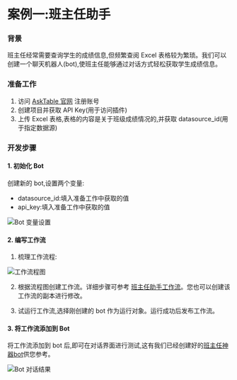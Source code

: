 # 案例一:班主任助手

### 背景

班主任经常需要查询学生的成绩信息,但频繁查阅 Excel 表格较为繁琐。我们可以创建一个聊天机器人(bot),使班主任能够通过对话方式轻松获取学生成绩信息。

### 准备工作

1. 访问 [AskTable 官网](https://cloud.asktable.com/) 注册账号
2. 创建项目并获取 API Key(用于访问插件)
3. 上传 Excel 表格,表格的内容是关于班级成绩情况的,并获取 datasource_id(用于指定数据源)

### 开发步骤

#### 1. 初始化 Bot

创建新的 bot,设置两个变量:
- datasource_id:填入准备工作中获取的值
- api_key:填入准备工作中获取的值

<div className="img-center large">
  <img src="/img/asktable/coze_bot_variable1.png" alt="Bot 变量设置" />
</div>

#### 2. 编写工作流

1. 梳理工作流程:

<div className="img-center large">
  <img src="/img/asktable/coze_flow_ideas1.png" alt="工作流程图" />
</div>

2. 根据流程图创建工作流。详细步骤可参考 [班主任助手工作流](https://www.coze.cn/work_flow?space_id=7349455355564310554&workflow_id=7421814601324953654)。您也可以创建该工作流的副本进行修改。

3. 试运行工作流,选择刚创建的 bot 作为运行对象。运行成功后发布工作流。

#### 3. 将工作流添加到 Bot

将工作流添加到 bot 后,即可在对话界面进行测试,这有我们已经创建好的[班主任神器bot](https://www.coze.cn/space/7349455355564310554/bot/7421817356974309413)供您参考。

<div className="img-center medium">
  <img src="/img/asktable/coze_bot_result.png" alt="Bot 对话结果" />
</div>
